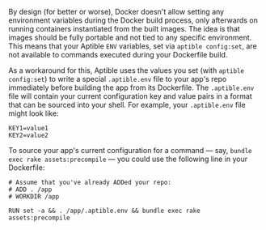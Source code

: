By design (for better or worse), Docker doesn't allow setting any environment variables during the Docker build process, only afterwards on running containers instantiated from the built images. The idea is that images should be fully portable and not tied to any specific environment. This means that your Aptible `ENV` variables, set via `aptible config:set`, are not available to commands executed during your Dockerfile build.

As a workaround for this, Aptible uses the values you set (with `aptible config:set`) to write a special `.aptible.env` file to your app's repo immediately before building the app from its Dockerfile. The `.aptible.env` file will contain your current configuration key and value pairs in a format that can be sourced into your shell. For example, your `.aptible.env` file might look like:

```
KEY1=value1
KEY2=value2
```

To source your app's current configuration for a command — say, `bundle exec rake assets:precompile` — you could use the following line in your Dockerfile:

```
# Assume that you've already ADDed your repo:
# ADD . /app
# WORKDIR /app

RUN set -a && . /app/.aptible.env && bundle exec rake assets:precompile
```
